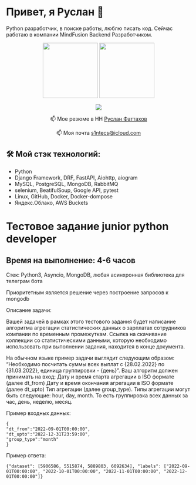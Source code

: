 # Привет, я Руслан 👋
Python разработчик, в поиске работы, люблю писать код.
Сейчас работаю в компании MindFusion Backend Разработчиком.

<p align='center'>
   <a href="https://github-readme-stats.vercel.app/api?username=s1ntecs&show_icons=true&count_private=true"><img
           height=150
           src="https://github-readme-stats.vercel.app/api?username=s1ntecs&show_icons=true&count_private=true"/></a>
   <a href="https://github.com/s1ntecs/github-readme-stats"><img height=150
                                                                  src="https://github-readme-stats.vercel.app/api/top-langs/?username=s1ntecs&layout=compact"/></a>
</p>

<p align='center'>
   </a>
   <a href="https://t.me/sintecs">
       <img src="https://img.shields.io/badge/Telegram-2CA5E0?style=for-the-badge&logo=telegram&logoColor=white"/>
   </a>
<p align='center'>
   📫 Мое резюме в HH <a href='https://almetyevsk.hh.ru/resume/95387935ff0b16b6d60039ed1f575264476257'>Руслан Фаттахов</a>
</p>
   
<p align='center'>
   📫 Моя почта <a href='mailto:s1ntecs@icloud.com'>s1ntecs@icloud.com</a>
</p>

## 🛠 Мой стэк технологий:
*   Python 
*   Django Framework, DRF, FastAPI, Aiohttp, aiogram
*   MySQL, PostgreSQL, MongoDB, RabbitMQ
*   selenium, BeatifulSoup, Google API, pytest
*   Linux, GitHub, Docker, Docker-dompose
*   Яндекс.Облако, AWS Buckets



# Тестовое задание junior python developer
## Время на выполнение: 4-6 часов

Стек: Python3, Asyncio, MongoDB, любая асинхронная библиотека для телеграм бота


Приоритетным является решение через построение запросов к mongodb


Описание задачи:

Вашей задачей в рамках этого тестового задания будет написание алгоритма агрегации статистических данных о зарплатах сотрудников компании по временным промежуткам. Ссылка на скачивание коллекции со статистическими данными, которую необходимо использовать при выполнении задания, находится в конце документа.


На обычном языке пример задачи выглядит следующим образом: “Необходимо посчитать суммы всех выплат с {28.02.2022} по {31.03.2022}, единица группировки - {день}”.
Ваш алгоритм должен принимать на вход:
Дату и время старта агрегации в ISO формате (далее dt_from)
Дату и время окончания агрегации в ISO формате (далее dt_upto)
Тип агрегации (далее group_type). Типы агрегации могут быть следующие: hour, day, month. То есть группировка всех данных за час, день, неделю, месяц.

Пример входных данных:
```
{
"dt_from":"2022-09-01T00:00:00",
"dt_upto":"2022-12-31T23:59:00",
"group_type":"month"
} 
```
Пример ответа:
```
{"dataset": [5906586, 5515874, 5889803, 6092634], "labels": ["2022-09-01T00:00:00", "2022-10-01T00:00:00", "2022-11-01T00:00:00", "2022-12-01T00:00:00"]}
```
